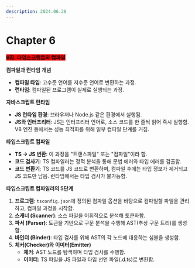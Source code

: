 ```yaml
---
description: 2024.06.28
---
```


# Chapter 6

<mark style="background-color:red;">**6장. 타입스크립트와 컴파일**</mark>

**컴파일과 런타임 개념**

* **컴파일 타임**: 고수준 언어를 저수준 언어로 변환하는 과정.
* **런타임**: 컴파일된 프로그램이 실제로 실행되는 과정.



**자바스크립트 런타임**

* **JS 런타임 환경**: 브라우저나 Node.js 같은 환경에서 실행됨.
* **JS와 인터프리터**: JS는 인터프리터 언어로, 소스 코드를 한 줄씩 읽어 즉시 실행함. V8 엔진 등에서는 성능 최적화를 위해 일부 컴파일 단계를 거침.



**타입스크립트 컴파일**

* **TS -> JS 변환**: 이 과정을 "트랜스파일" 또는 "컴파일"이라 함.
* **코드 검사기**: TS 컴파일러는 정적 분석을 통해 문법 에러와 타입 에러를 검출함.
* **코드 변환기**: TS 코드를 JS 코드로 변환하며, 컴파일 후에는 타입 정보가 제거되고 JS 코드만 남음. 런타임에서는 타입 검사가 불가능함.



**타입스크립트 컴파일러의 5단계**

1. **프로그램**: `tsconfig.json`에 정의된 컴파일 옵션을 바탕으로 컴파일할 파일을 관리하고, 컴파일 과정을 시작함.
2. **스캐너 (Scanner)**: 소스 파일을 어휘적으로 분석해 토큰화함.
3. **파서 (Parser)**: 토큰을 기반으로 구문 분석을 수행해 AST(추상 구문 트리)를 생성함.
4. **바인더 (Binder)**: 타입 검사를 위해 AST의 각 노드에 대응하는 심볼을 생성함.
5. **체커(Checker)와 이미터(Emitter)**
   * **체커**: AST 노드를 탐색하며 타입 검사를 수행함.
   * **이미터**: TS 파일을 JS 파일과 타입 선언 파일(.d.ts)로 변환함.
